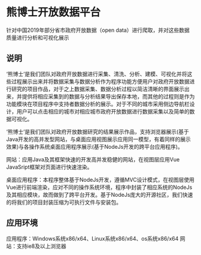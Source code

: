 # 熊博士开放数据平台
针对中国2019年部分省市政府开放数据（open data）进行爬取，并对这些数据质量进行分析和可视化展示

## 说明
‘熊博士’是我们团队对政府开放数据进行采集、清洗、分析、建模、可视化并将这些过程展示出来并将数据采集与数据分析作为程序功能方便用户对政府开放数据进行研究的项目作品，对于之上数据采集、数据分析过程以简洁清晰的界面展示出来，并提供将相应采集到的数据与分析结果导出保存本地，而其他的过程则是作为功能模块在项目程序中支持者数据分析的展示。对于不同的城市采用侧边导航栏设计，用户可以点击相应的城市对相应城市政府开放数据进行数据采集以及简单的数据可视化。

‘熊博士’是我们团队对政府开放数据研究的结果展示作品，支持浏览器展示(基于Java开发的高并发型网站，与桌面应用视图展示应用同一模型，有着同样的展示效果)与各操作系统桌面应用程序展示(基于NodeJs开发的跨平台应用程序)。

网站：应用Java及其框架快速的开发高并发稳健的网站，在视图层应用Vue JavaSript框架对页面进行快速渲染。

桌面应用程序：本程序整体基于NodeJs开发，遵循MVC设计模式，在视图层使用Vue进行前端渲染，应对不同的操作系统环境，程序中封装了相应系统的NodeJs及其相应模块，故而做到了跨平台开发。基于NodeJs庞大的开源社区，我们快速的将我们的项目封装压缩为可执行文件与安装包。

## 应用环境
应用程序：Windows系统x86/x64、Linux系统x86/x64、os系统x86/x64
网站：支持ie8及以上浏览器
